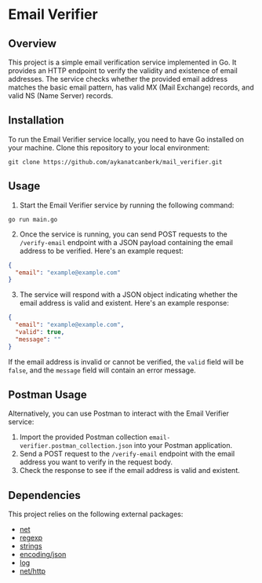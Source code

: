 # Email Verifier

## Overview

This project is a simple email verification service implemented in Go. It provides an HTTP endpoint to verify the validity and existence of email addresses. The service checks whether the provided email address matches the basic email pattern, has valid MX (Mail Exchange) records, and valid NS (Name Server) records.

## Installation

To run the Email Verifier service locally, you need to have Go installed on your machine. Clone this repository to your local environment:

```
git clone https://github.com/aykanatcanberk/mail_verifier.git
```

## Usage

1. Start the Email Verifier service by running the following command:

```
go run main.go
```

2. Once the service is running, you can send POST requests to the `/verify-email` endpoint with a JSON payload containing the email address to be verified. Here's an example request:

```json
{
  "email": "example@example.com"
}
```

3. The service will respond with a JSON object indicating whether the email address is valid and existent. Here's an example response:

```json
{
  "email": "example@example.com",
  "valid": true,
  "message": ""
}
```

If the email address is invalid or cannot be verified, the `valid` field will be `false`, and the `message` field will contain an error message.

## Postman Usage

Alternatively, you can use Postman to interact with the Email Verifier service:

1. Import the provided Postman collection `email-verifier.postman_collection.json` into your Postman application.
2. Send a POST request to the `/verify-email` endpoint with the email address you want to verify in the request body.
3. Check the response to see if the email address is valid and existent.

## Dependencies

This project relies on the following external packages:

- [net](https://golang.org/pkg/net/)
- [regexp](https://golang.org/pkg/regexp/)
- [strings](https://golang.org/pkg/strings/)
- [encoding/json](https://golang.org/pkg/encoding/json/)
- [log](https://golang.org/pkg/log/)
- [net/http](https://golang.org/pkg/net/http/)
